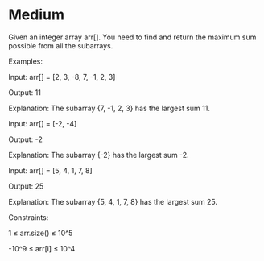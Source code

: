 # Medium

Given an integer array arr[]. You need to find and return the maximum sum possible from all the subarrays.

Examples:

Input: arr[] = [2, 3, -8, 7, -1, 2, 3]

Output: 11

Explanation: The subarray {7, -1, 2, 3} has the largest sum 11.

Input: arr[] = [-2, -4]

Output: -2

Explanation: The subarray {-2} has the largest sum -2.

Input: arr[] = [5, 4, 1, 7, 8]

Output: 25

Explanation: The subarray {5, 4, 1, 7, 8} has the largest sum 25.


Constraints:

1 ≤ arr.size() ≤ 10^5

-10^9 ≤ arr[i] ≤ 10^4
